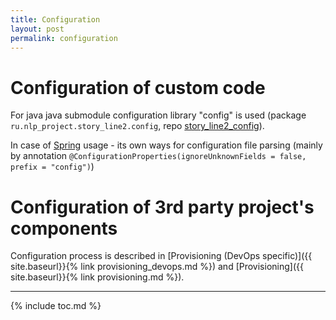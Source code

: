 ```yaml
---
title: Configuration
layout: post
permalink: configuration
---
```


# Configuration of custom code
For java java submodule configuration library "config" is used (package `ru.nlp_project.story_line2.config`, repo [story_line2_config](https://github.com/fedor-malyshkin/story_line2_config)).

In case of [Spring](https://spring.io/) usage - its own ways for configuration file parsing (mainly by annotation `@ConfigurationProperties(ignoreUnknownFields = false, prefix = "config")`)


# Configuration of 3rd party project's components
Configuration process is described in [Provisioning (DevOps specific)]({{ site.baseurl}}{% link provisioning_devops.md %}) and [Provisioning]({{ site.baseurl}}{% link provisioning.md %}).

---
{% include toc.md %}
